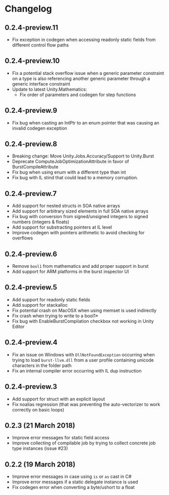 # Changelog

## 0.2.4-preview.11

- Fix exception in codegen when accessing readonly static fields from different control flow paths 

## 0.2.4-preview.10

- Fix a potential stack overflow issue when a generic parameter constraint on a type is also referencing another generic parameter through a generic interface constraint
- Update to latest Unity.Mathematics:
  - Fix order of parameters and codegen for step functions

## 0.2.4-preview.9

- Fix bug when casting an IntPtr to an enum pointer that was causing an invalid codegen exception

## 0.2.4-preview.8

- Breaking change: Move Unity.Jobs.Accuracy/Support to Unity.Burst
- Deprecate ComputeJobOptimizationAttribute in favor of BurstCompileAttribute
- Fix bug when using enum with a different type than int
- Fix bug with IL stind that could lead to a memory corruption.

## 0.2.4-preview.7

- Add support for nested structs in SOA native arrays
- Add support for arbitrary sized elements in full SOA native arrays
- Fix bug with conversion from signed/unsigned integers to signed numbers (integers & floats)
- Add support for substracting pointers at IL level
- Improve codegen with pointers arithmetic to avoid checking for overflows

## 0.2.4-preview.6 

- Remove `bool1` from mathematics and add proper support in burst
- Add support for ARM platforms in the burst inspector UI

## 0.2.4-preview.5

- Add support for readonly static fields
- Add support for stackalloc
- Fix potential crash on MacOSX when using memset is used indirectly
- Fix crash when trying to write to a bool1*
- Fix bug with EnableBurstCompilation checkbox not working in Unity Editor 

## 0.2.4-preview.4

- Fix an issue on Windows with `DllNotFoundException` occurring when trying to load `burst-llvm.dll` from a user profile containing unicode characters in the folder path
- Fix an internal compiler error occurring with IL dup instruction

## 0.2.4-preview.3

- Add support for struct with an explicit layout
- Fix noalias regression (that was preventing the auto-vectorizer to work correctly on basic loops)

## 0.2.3 (21 March 2018)

- Improve error messages for static field access
- Improve collecting of compilable job by trying to collect concrete job type instances (issue #23)

## 0.2.2 (19 March 2018)

- Improve error messages in case using `is` or `as` cast in C#
- Improve error messages if a static delegate instance is used
- Fix codegen error when converting a byte/ushort to a float

